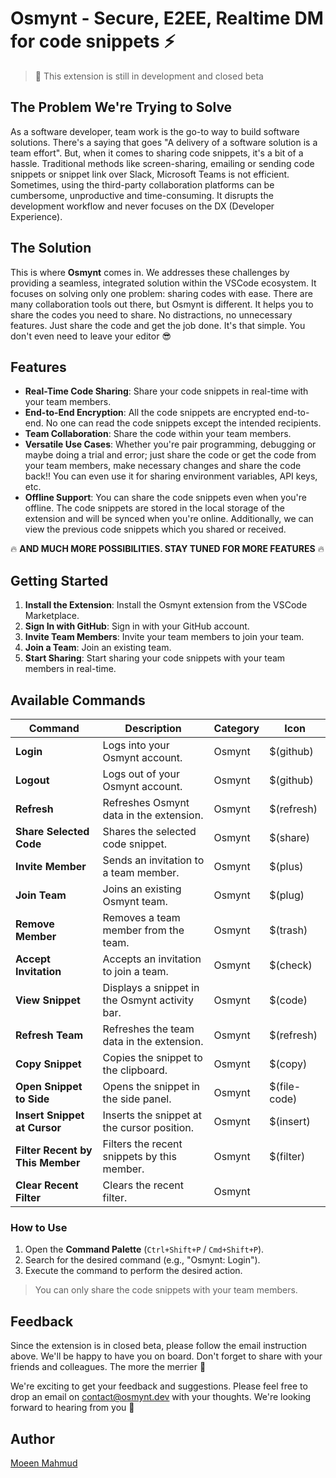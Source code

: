 # Osmynt - Secure, E2EE, Realtime DM for code snippets ⚡

> 🚨 This extension is still in development and closed beta

## The Problem We're Trying to Solve

As a software developer, team work is the go-to way to build software solutions. There's a saying that goes "A delivery of a software solution is a team effort". But, when it comes to sharing code snippets, it's a bit of a hassle. Traditional methods like screen-sharing, emailing or sending code snippets or snippet link over Slack, Microsoft Teams is not efficient. Sometimes, using the third-party collaboration platforms can be cumbersome, unproductive and time-consuming. It disrupts the development workflow and never focuses on the DX (Developer Experience).

## The Solution

This is where **Osmynt** comes in. We addresses these challenges by providing a seamless, integrated solution within the VSCode ecosystem. It focuses on solving only one problem: sharing codes with ease. There are many collaboration tools out there, but Osmynt is different. It helps you to share the codes you need to share. No distractions, no unnecessary features. Just share the code and get the job done. It's that simple. You don't even need to leave your editor 😎

## Features

- **Real-Time Code Sharing**: Share your code snippets in real-time with your team members.
- **End-to-End Encryption**: All the code snippets are encrypted end-to-end. No one can read the code snippets except the intended recipients.
- **Team Collaboration**: Share the code within your team members.
- **Versatile Use Cases**: Whether you're pair programming, debugging or maybe doing a trial and error; just share the code or get the code from your team members, make necessary changes and share the code back!! You can even use it for sharing environment variables, API keys, etc.
- **Offline Support**: You can share the code snippets even when you're offline. The code snippets are stored in the local storage of the extension and will be synced when you're online. Additionally, we can view the previous code snippets which you shared or received.

🔥 **AND MUCH MORE POSSIBILITIES. STAY TUNED FOR MORE FEATURES** 🔥

## Getting Started

1. **Install the Extension**: Install the Osmynt extension from the VSCode Marketplace.
2. **Sign In with GitHub**: Sign in with your GitHub account.
3. **Invite Team Members**: Invite your team members to join your team.
4. **Join a Team**: Join an existing team.
5. **Start Sharing**: Start sharing your code snippets with your team members in real-time.

## Available Commands

| Command                                | Description                                    | Category | Icon         |
| -------------------------------------- | ---------------------------------------------- | -------- | ------------ |
| **Login**                        | Logs into your Osmynt account.                 | Osmynt   | $(github)    |
| **Logout**                       | Logs out of your Osmynt account.               | Osmynt   | $(github)    |
| **Refresh**                      | Refreshes Osmynt data in the extension.        | Osmynt   | $(refresh)   |
| **Share Selected Code**          | Shares the selected code snippet.              | Osmynt   | $(share)     |
| **Invite Member**                | Sends an invitation to a team member.          | Osmynt   | $(plus)      |
| **Join Team**                    | Joins an existing Osmynt team.                 | Osmynt   | $(plug)      |
| **Remove Member**                | Removes a team member from the team.           | Osmynt   | $(trash)     |
| **Accept Invitation**            | Accepts an invitation to join a team.          | Osmynt   | $(check)     |
| **View Snippet**                 | Displays a snippet in the Osmynt activity bar. | Osmynt   | $(code)      |
| **Refresh Team**                 | Refreshes the team data in the extension.      | Osmynt   | $(refresh)   |
| **Copy Snippet**                 | Copies the snippet to the clipboard.           | Osmynt   | $(copy)      |
| **Open Snippet to Side**         | Opens the snippet in the side panel.           | Osmynt   | $(file-code) |
| **Insert Snippet at Cursor**     | Inserts the snippet at the cursor position.    | Osmynt   | $(insert)    |
| **Filter Recent by This Member** | Filters the recent snippets by this member.    | Osmynt   | $(filter)    |
| **Clear Recent Filter**          | Clears the recent filter.                      | Osmynt   |              |

### How to Use

1. Open the **Command Palette** (`Ctrl+Shift+P` / `Cmd+Shift+P`).
2. Search for the desired command (e.g., "Osmynt: Login").
3. Execute the command to perform the desired action.

> You can only share the code snippets with your team members.

## Feedback

Since the extension is in closed beta, please follow the email instruction above. We'll be happy to have you on board. Don't forget to share with your friends and colleagues. The more the merrier 🎉

We're exciting to get your feedback and suggestions. Please feel free to drop an email on [contact@osmynt.dev](mailto:contact@osmynt.dev) with your thoughts. We're looking forward to hearing from you 🙏

## Author
[Moeen Mahmud](https://github.com/moeen-mahmud)